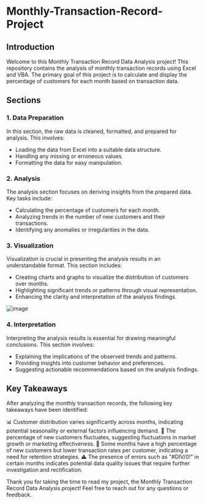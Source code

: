 # Monthly-Transaction-Record-Project

## Introduction
Welcome to this Monthly Transaction Record Data Analysis project! This repository contains the analysis of monthly transaction records using Excel and VBA. The primary goal of this project is to calculate and display the percentage of customers for each month based on transaction data.

## Sections

### 1. Data Preparation
In this section, the raw data is cleaned, formatted, and prepared for analysis. This involves:
- Loading the data from Excel into a suitable data structure.
- Handling any missing or erroneous values.
- Formatting the data for easy manipulation.

### 2. Analysis
The analysis section focuses on deriving insights from the prepared data. Key tasks include:
- Calculating the percentage of customers for each month.
- Analyzing trends in the number of new customers and their transactions.
- Identifying any anomalies or irregularities in the data.

### 3. Visualization
Visualization is crucial in presenting the analysis results in an understandable format. This section includes:
- Creating charts and graphs to visualize the distribution of customers over months.
- Highlighting significant trends or patterns through visual representation.
- Enhancing the clarity and interpretation of the analysis findings.
  

![image](https://github.com/elroyvaz/Monthly-Transaction-Record-Project/assets/134976627/5ce6df92-38c5-4611-96bf-5aad5526015c)

### 4. Interpretation
Interpreting the analysis results is essential for drawing meaningful conclusions. This section involves:
- Explaining the implications of the observed trends and patterns.
- Providing insights into customer behavior and preferences.
- Suggesting actionable recommendations based on the analysis findings.

## Key Takeaways
After analyzing the monthly transaction records, the following key takeaways have been identified:

📊 Customer distribution varies significantly across months, indicating potential seasonality or external factors influencing demand.
🔄 The percentage of new customers fluctuates, suggesting fluctuations in market growth or marketing effectiveness.
🎯 Some months have a high percentage of new customers but lower transaction rates per customer, indicating a need for retention strategies.
⚠️ The presence of errors such as "#DIV/0!" in certain months indicates potential data quality issues that require further investigation and rectification.

Thank you for taking the time to read my project, the Monthly Transaction Record Data Analysis project! Feel free to reach out for any questions or feedback.
